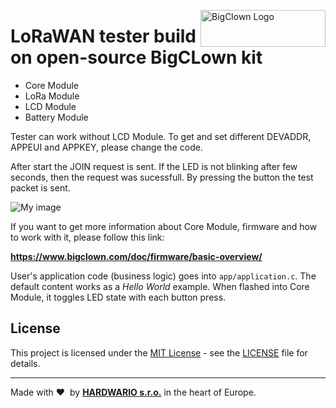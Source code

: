 <a href="https://www.bigclown.com/"><img src="https://bigclown.sirv.com/logo.png" width="200" height="59" alt="BigClown Logo" align="right"></a>

# LoRaWAN tester build on open-source BigCLown kit

- Core Module
- LoRa Module
- LCD Module
- Battery Module

Tester can work without LCD Module. To get and set different DEVADDR, APPEUI and APPKEY, please change the code.

After start the JOIN request is sent. If the LED is not blinking after few seconds, then the request was sucessfull. By pressing the button the test packet is sent.

![My image](hubmartin.github.com/bcf-lora-tester/lcd.jpg)



If you want to get more information about Core Module, firmware and how to work with it, please follow this link:

**https://www.bigclown.com/doc/firmware/basic-overview/**

User's application code (business logic) goes into `app/application.c`.
The default content works as a *Hello World* example.
When flashed into Core Module, it toggles LED state with each button press.

## License

This project is licensed under the [MIT License](https://opensource.org/licenses/MIT/) - see the [LICENSE](LICENSE) file for details.

---

Made with &#x2764;&nbsp; by [**HARDWARIO s.r.o.**](https://www.hardwario.com/) in the heart of Europe.
